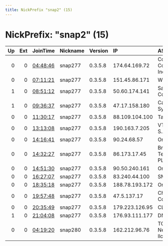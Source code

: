 ```yaml
---
title: NickPrefix "snap2" (15)
---
```


# NickPrefix: "snap2" (15)

|   Up |   Ext | JoinTime                                                                                            | Nickname   | Version   | IP             | AS                                 | CC   |   ORp |   Dirp | OS    | Contact   |   eFamMembers |
|-----:|------:|:----------------------------------------------------------------------------------------------------|:-----------|:----------|:---------------|:-----------------------------------|:-----|------:|-------:|:------|:----------|--------------:|
|    0 |     0 | [04:48:46](https://metrics.torproject.org/rs.html#details/17B832B98AAB866E23F73D1408D1F71043008628) | snap277    | 0.3.5.8   | 174.64.169.72  | Cox Communications Inc.            | us   | 44323 |      0 | Linux | None      |             1 |
|    0 |     0 | [07:11:21](https://metrics.torproject.org/rs.html#details/402CCC5D00845B384F3281108F808C2674D70B17) | snap277    | 0.3.5.8   | 151.45.86.171  | Wind Tre S.p.A.                    | it   | 37395 |      0 | Linux | None      |             1 |
|    1 |     0 | [08:51:12](https://metrics.torproject.org/rs.html#details/8C7A0E949D6B392FC7D057D203EA43763971D3F9) | snap277    | 0.3.5.8   | 50.60.174.141  | Saudi Telecom Company JSC          | sa   | 45821 |      0 | Linux | None      |             1 |
|    1 |     0 | [09:36:37](https://metrics.torproject.org/rs.html#details/8234A52509949D0E9C51EAFB162D027D9CBDF1A7) | snap277    | 0.3.5.8   | 47.17.158.180  | Cablevision Systems Corp.          | us   | 33827 |      0 | Linux | None      |             1 |
|    0 |     0 | [11:30:17](https://metrics.torproject.org/rs.html#details/4429C9B41699A2146650466C1B7678620869082A) | snap277    | 0.3.5.8   | 88.109.104.100 | TalkTalk                           | gb   | 36685 |      0 | Linux | None      |             1 |
|    0 |     0 | [13:13:08](https://metrics.torproject.org/rs.html#details/39525DD5F53AEC268C95F3519CCFBD2E7AB020A4) | snap277    | 0.3.5.8   | 190.163.7.205  | VTR BANDA ANCHA S.A.               | cl   | 44337 |      0 | Linux | None      |             1 |
|    0 |     0 | [14:16:41](https://metrics.torproject.org/rs.html#details/626938896B2ABF6313684DC45F52BDAC030232A5) | snap277    | 0.3.5.8   | 90.24.68.57    | Orange                             | fr   | 35367 |      0 | Linux | None      |             1 |
|    0 |     0 | [14:32:27](https://metrics.torproject.org/rs.html#details/D978875ADB9A46E60EB2A11173AC7961F0041808) | snap277    | 0.3.5.8   | 86.173.17.45   | British Telecommunications PLC     | gb   | 38333 |      0 | Linux | None      |             1 |
|    0 |     0 | [14:51:30](https://metrics.torproject.org/rs.html#details/0A16A0CF5C2F94A9946B1468723DED1B00D7452D) | snap277    | 0.3.5.8   | 90.50.240.161  | Orange                             | fr   | 39413 |      0 | Linux | None      |             1 |
|    0 |     0 | [16:27:07](https://metrics.torproject.org/rs.html#details/5D6AF58E74B48595AA15CEF489B3C78A0EF0A58C) | snap277    | 0.3.5.8   | 83.240.44.100  | SMART Comp. a.s.                   | cz   | 33259 |      0 | Linux | None      |             1 |
|    0 |     0 | [18:35:18](https://metrics.torproject.org/rs.html#details/6A0B4AD0C9B971ABD3643302DC8786E2ED0CA3E9) | snap277    | 0.3.5.8   | 188.78.193.172 | Orange Espagne SA                  | es   | 38083 |      0 | Linux | None      |             1 |
|    0 |     0 | [19:57:48](https://metrics.torproject.org/rs.html#details/B73F41C294EE53D00F049BF501639F203DB7B689) | snap277    | 0.3.5.8   | 47.5.137.17    | Charter Communications             | us   | 37731 |      0 | Linux | None      |             1 |
|    0 |     0 | [20:35:49](https://metrics.torproject.org/rs.html#details/675E4142B055A278D528AECA21564A25E6554E9D) | snap277    | 0.3.5.8   | 179.223.126.95 | CLARO S.A.                         | br   | 38741 |      0 | Linux | None      |             1 |
|    1 |     0 | [21:04:08](https://metrics.torproject.org/rs.html#details/E77DAFED24C74A141E41C19B20447ACEE696ADCE) | snap277    | 0.3.5.8   | 176.93.111.177 | DNA Oyj                            | fi   | 41053 |      0 | Linux | None      |             1 |
|    0 |     0 | [04:19:20](https://metrics.torproject.org/rs.html#details/57FEF9739806D750B1F075FA9AEB225FB523F615) | snap280    | 0.3.5.8   | 162.212.96.76  | TGM Pinnacle Network Solutions llc | us   | 40219 |      0 | Linux | None      |             1 |
